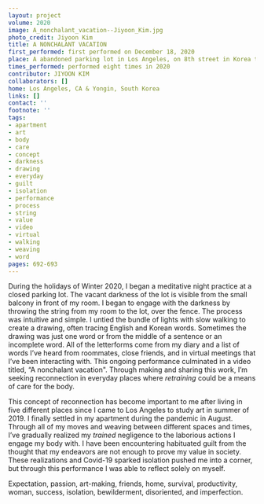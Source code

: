 ```yaml
---
layout: project
volume: 2020
image: A_nonchalant_vacation--Jiyoon_Kim.jpg
photo_credit: Jiyoon Kim
title: A NONCHALANT VACATION
first_performed: first performed on December 18, 2020
place: A abandoned parking lot in Los Angeles, on 8th street in Korea town
times_performed: performed eight times in 2020
contributor: JIYOON KIM
collaborators: []
home: Los Angeles, CA & Yongin, South Korea
links: []
contact: ''
footnote: ''
tags:
- apartment
- art
- body
- care
- concept
- darkness
- drawing
- everyday
- guilt
- isolation
- performance
- process
- string
- value
- video
- virtual
- walking
- weaving
- word
pages: 692-693
---
```



During the holidays of Winter 2020, I began a meditative night practice at a closed parking lot. The vacant darkness of the lot is visible from the small balcony in front of my room. I began to engage with the darkness by throwing the string from my room to the lot, over the fence. The process was intuitive and simple. I untied the bundle of lights with slow walking to create a drawing, often tracing English and Korean words. Sometimes the drawing was just one word or from the middle of a sentence or an incomplete word. All of the letterforms come from my diary and a list of words I’ve heard from roommates, close friends, and in virtual meetings that I’ve been interacting with. This ongoing performance culminated in a video titled, “A nonchalant vacation". Through making and sharing this work, I’m seeking reconnection in everyday places where *retraining* could be a means of care for the body.

This concept of reconnection has become important to me after living in five different places since I came to Los Angeles to study art in summer of 2019. I finally settled in my apartment during the pandemic in August. Through all of my moves and weaving between different spaces and times, I’ve gradually realized my *trained* negligence to the laborious actions I engage my body with. I have been encountering habituated guilt from the thought that my endeavors are not enough to prove my value in society. These realizations and Covid-19 sparked isolation pushed me into a corner, but through this performance I was able to reflect solely on myself. 

Expectation, passion, art-making, friends, home, survival, productivity, woman, success, isolation, bewilderment, disoriented, and imperfection.
